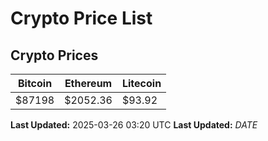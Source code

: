 # Crypto Price List

## Crypto Prices
| Bitcoin | Ethereum | Litecoin |
| ------- | -------- | -------- |
| $87198 | $2052.36 | $93.92 |
**Last Updated:** 2025-03-26 03:20 UTC
**Last Updated:** $DATE$
